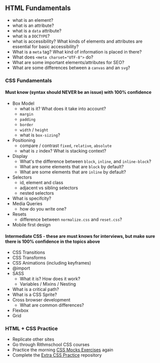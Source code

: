## HTML Fundamentals

* what is an element?
* what is an attribute?
* what is a `data` attribute?
* what is a `DOCTYPE`?
* what is accessibility? What kinds of elements and attributes are essential for basic accessibility?
* What is a `meta` tag? What kind of information is placed in there?
* What does `<meta charset="UTF-8">` do?
* What are some important elements/attributes for SEO?
* What are some differences between a `canvas` and an `svg`?

### CSS Fundamentals

#### Must know (syntax should NEVER be an issue) with 100% confidence

* Box Model
  * what is it? What does it take into account?
  * `margin`
  * `padding`
  * `border`
  * `width` / `height`
  * what is `box-sizing`?
* Positioning
  * compare / contrast `fixed`, `relative`, `absolute`
  * what is `z` index? What is stacking context?
* Display
  * What's the difference between `block`, `inline`, and `inline-block`?
  * What are some elements that are `block` by default?
  * What are some elements that are `inline` by default?
* Selectors
  * id, element and class
  * adjacent vs sibling selectors
  * nested selectors
* What is specifcity?
* Media Queries
  * how do you write one?
* Resets
  * difference between `normalize.css` and `reset.css`?
* Mobile first design

#### Intermediate CSS - these are must knows for interviews, but make sure there is 100% confidence in the topics above

* CSS Transitions
* CSS Transforms
* CSS Animations (including keyframes)
* @import
* SASS
  * What it is? How does it work?
  * Variables / Mixins / Nesting
* What is a critical path?
* What is a CSS Sprite?
* Cross browser development
  * What are common differences?
* Flexbox
* Grid

### HTML + CSS Practice

* Replicate other sites
* Go through Rithmschool CSS courses
* Practice the morning [CSS Mocks Exercises](https://github.com/rithmschool/css-mocks) again
* Complete the [Extra CSS Practice](https://github.com/rithmschool/extra-css-challenges) repository
